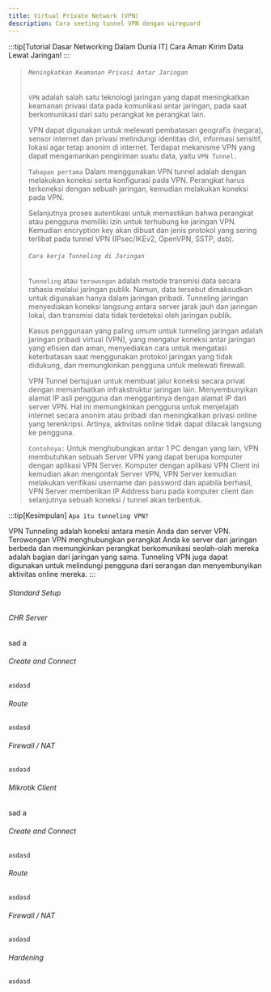 ```yaml
---
title: Virtual Private Network (VPN)
description: Cara seeting tunnel VPN dengan wireguard
---
```


:::tip[Tutorial Dasar Networking Dalam Dunia IT]
Cara Aman Kirim Data Lewat Jaringan!
:::
>
> ###### ```Meningkatkan Keamanan Privasi Antar Jaringan```
>
> ```VPN``` adalah salah satu teknologi jaringan yang dapat meningkatkan keamanan privasi data pada komunikasi antar jaringan, pada saat berkomunikasi dari satu perangkat ke perangkat lain.
>
> VPN dapat digunakan untuk melewati pembatasan geografis (negara), sensor internet dan privasi melindungi identitas diri, informasi sensitif, lokasi agar tetap anonim di internet. Terdapat mekanisme VPN yang dapat mengamankan pengiriman suatu data, yaitu ```VPN Tunnel.```
>
> ```Tahapan pertama```
> Dalam menggunakan VPN tunnel adalah dengan melakukan koneksi serta konfigurasi pada VPN. Perangkat harus terkoneksi dengan sebuah jaringan, kemudian melakukan koneksi pada VPN. 
>
> Selanjutnya proses autentikasi untuk memastikan bahwa perangkat atau pengguna memiliki izin untuk terhubung ke jaringan VPN. Kemudian encryption key akan dibuat dan jenis protokol yang sering terlibat pada tunnel VPN (IPsec/IKEv2, OpenVPN, SSTP, dsb).
>
> ###### ```Cara kerja Tunneling di Jaringan```
>
> ```Tunneling``` atau ```terowongan``` adalah metode transmisi data secara rahasia melalui jaringan publik. Namun, data tersebut dimaksudkan untuk digunakan hanya dalam jaringan pribadi. Tunneling jaringan menyediakan koneksi langsung antara server jarak jauh dan jaringan lokal, dan transmisi data tidak terdeteksi oleh jaringan publik.
>
> Kasus penggunaan yang paling umum untuk tunneling jaringan adalah jaringan pribadi virtual (VPN), yang mengatur koneksi antar jaringan yang efisien dan aman, menyediakan cara untuk mengatasi keterbatasan saat menggunakan protokol jaringan yang tidak didukung, dan memungkinkan pengguna untuk melewati firewall.
>
> VPN Tunnel bertujuan untuk membuat jalur koneksi secara privat dengan memanfaatkan infrakstruktur jaringan lain. Menyembunyikan alamat IP asli pengguna dan menggantinya dengan alamat IP dari server VPN. Hal ini memungkinkan pengguna untuk menjelajah internet secara anonim atau pribadi dan meningkatkan privasi online yang terenkripsi. Artinya, aktivitas online tidak dapat dilacak langsung ke pengguna.
>
> ```Contohnya:``` Untuk menghubungkan antar 1 PC dengan yang lain, VPN membutuhkan sebuah Server VPN yang dapat berupa komputer dengan aplikasi VPN Server. Komputer dengan aplikasi VPN Client ini kemudian akan mengontak Server VPN, VPN Server kemudian melakukan verifikasi username dan password dan apabila berhasil, VPN Server memberikan IP Address baru pada komputer client dan selanjutnya sebuah koneksi / tunnel akan terbentuk.
>
:::tip[Kesimpulan]
```Apa itu tunneling VPN?```

VPN Tunneling adalah koneksi antara mesin Anda dan server VPN. Terowongan VPN menghubungkan perangkat Anda ke server dari jaringan berbeda dan memungkinkan perangkat berkomunikasi seolah-olah mereka adalah bagian dari jaringan yang sama. Tunneling VPN juga dapat digunakan untuk melindungi pengguna dari serangan dan menyembunyikan aktivitas online mereka.
:::


###### Standard Setup

###### CHR Server
sad a
###### Create and Connect
```asdasd```
###### Route
```asdasd```
###### Firewall / NAT
```asdasd```

###### Mikrotik Client
sad a
###### Create and Connect
```asdasd```
###### Route
```asdasd```
###### Firewall / NAT
```asdasd```

###### Hardening
```asdasd```
